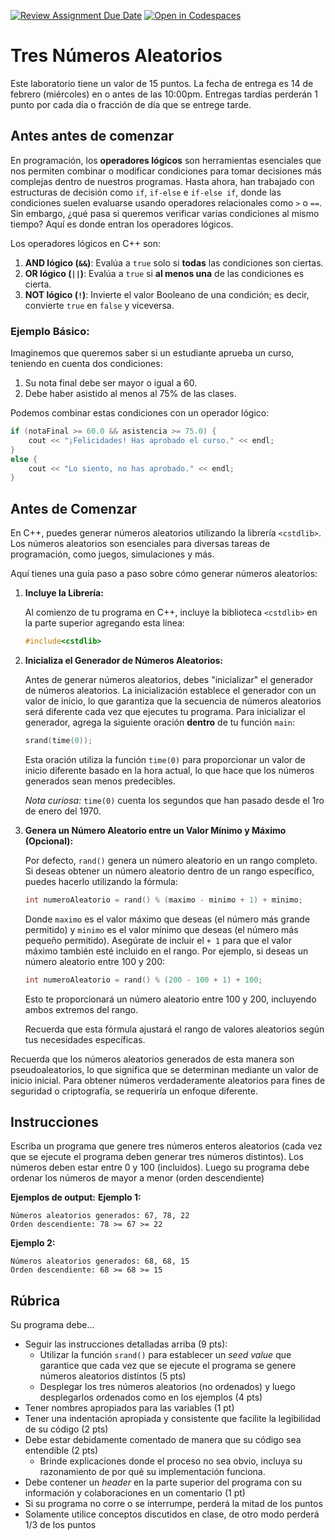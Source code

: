 [![Review Assignment Due Date](https://classroom.github.com/assets/deadline-readme-button-22041afd0340ce965d47ae6ef1cefeee28c7c493a6346c4f15d667ab976d596c.svg)](https://classroom.github.com/a/oern3V72)
[![Open in Codespaces](https://classroom.github.com/assets/launch-codespace-2972f46106e565e64193e422d61a12cf1da4916b45550586e14ef0a7c637dd04.svg)](https://classroom.github.com/open-in-codespaces?assignment_repo_id=20415807)
# Tres Números Aleatorios  

Este laboratorio tiene un valor de 15 puntos. La fecha de entrega es 14 de febrero (miércoles) en o antes de las 10:00pm. Entregas tardías perderán 1 punto por cada día o fracción de día que se entrege tarde.  

## Antes antes de comenzar

En programación, los **operadores lógicos** son herramientas esenciales que nos permiten combinar o modificar condiciones para tomar decisiones más complejas dentro de nuestros programas. Hasta ahora, han trabajado con estructuras de decisión como `if`, `if-else` e `if-else if`, donde las condiciones suelen evaluarse usando operadores relacionales como `>` o `==`. Sin embargo, ¿qué pasa si queremos verificar varias condiciones al mismo tiempo? Aquí es donde entran los operadores lógicos.

Los operadores lógicos en C++ son:

1. **AND lógico (`&&`)**: Evalúa a `true` solo si **todas** las condiciones son ciertas.
2. **OR lógico (`||`)**: Evalúa a `true` si **al menos una** de las condiciones es cierta.
3. **NOT lógico (`!`)**: Invierte el valor Booleano de una condición; es decir, convierte `true` en `false` y viceversa.

### Ejemplo Básico:

Imaginemos que queremos saber si un estudiante aprueba un curso, teniendo en cuenta dos condiciones:

1. Su nota final debe ser mayor o igual a 60.
2. Debe haber asistido al menos al 75% de las clases.

Podemos combinar estas condiciones con un operador lógico:

```c++
if (notaFinal >= 60.0 && asistencia >= 75.0) {
    cout << "¡Felicidades! Has aprobado el curso." << endl;
} 
else {
    cout << "Lo siento, no has aprobado." << endl;
}
```

## Antes de Comenzar 

En C++, puedes generar números aleatorios utilizando la librería `<cstdlib>`. Los números aleatorios son esenciales para diversas tareas de programación, como juegos, simulaciones y más.

Aquí tienes una guía paso a paso sobre cómo generar números aleatorios:

1. **Incluye la Librería:** 

   Al comienzo de tu programa en C++, incluye la biblioteca `<cstdlib>` en la parte superior agregando esta línea:

   ```C++
   #include<cstdlib>
   ```

2. **Inicializa el Generador de Números Aleatorios:** 

   Antes de generar números aleatorios, debes "inicializar" el generador de números aleatorios. La inicialización establece el generador con un valor de inicio, lo que garantiza que la secuencia de números aleatorios será diferente cada vez que ejecutes tu programa. Para inicializar el generador, agrega la siguiente oración **dentro** de tu función `main`:

   ```C++
   srand(time(0));
   ```

   Esta oración utiliza la función `time(0)` para proporcionar un valor de inicio diferente basado en la hora actual, lo que hace que los números generados sean menos predecibles.

   *Nota curiosa:* `time(0)` cuenta los segundos que han pasado desde el 1ro de enero del 1970.

3. **Genera un Número Aleatorio entre un Valor Mínimo y Máximo (Opcional):** 

   Por defecto, `rand()` genera un número aleatorio en un rango completo. Si deseas obtener un número aleatorio dentro de un rango específico, puedes hacerlo utilizando la fórmula:

   ```C++
   int numeroAleatorio = rand() % (maximo - minimo + 1) + minimo;
   ```

   Donde `maximo` es el valor máximo que deseas (el número más grande permitido) y `minimo` es el valor mínimo que deseas (el número más pequeño permitido). Asegúrate de incluir el `+ 1` para que el valor máximo también esté incluido en el rango. Por ejemplo, si deseas un número aleatorio entre 100 y 200:

   ```C++
   int numeroAleatorio = rand() % (200 - 100 + 1) + 100;
   ```

   Esto te proporcionará un número aleatorio entre 100 y 200, incluyendo ambos extremos del rango. 

   Recuerda que esta fórmula ajustará el rango de valores aleatorios según tus necesidades específicas.

Recuerda que los números aleatorios generados de esta manera son pseudoaleatorios, lo que significa que se determinan mediante un valor de inicio inicial. Para obtener números verdaderamente aleatorios para fines de seguridad o criptografía, se requeriría un enfoque diferente.

## Instrucciones  

Escriba un programa que genere tres números enteros aleatorios (cada vez que se ejecute el programa deben generar tres números distintos). Los números deben estar entre 0 y 100 (incluidos). Luego su programa debe ordenar los números de mayor a menor (orden descendiente)

**Ejemplos de output:**
**Ejemplo 1:**

```
Números aleatorios generados: 67, 78, 22  
Orden descendiente: 78 >= 67 >= 22
```

**Ejemplo 2:**

```
Números aleatorios generados: 68, 68, 15  
Orden descendiente: 68 >= 68 >= 15
```

## Rúbrica

Su programa debe...

- Seguir las instrucciones detalladas arriba (9 pts):
  - Utilizar la función `srand()` para establecer un _seed value_ que garantice que cada vez que se ejecute el programa se genere números aleatorios distintos (5 pts)
  - Desplegar los tres números aleatorios (no ordenados) y luego desplegarlos ordenados como en los ejemplos (4 pts)
- Tener nombres apropiados para las variables (1 pt)
- Tener una indentación apropiada y consistente que facilite la legibilidad de su código (2 pts)
- Debe estar debidamente comentado de manera que su código sea entendible (2 pts)
  - Brinde explicaciones donde el proceso no sea obvio, incluya su razonamiento de por qué su implementación funciona.
- Debe contener un *header* en la parte superior del programa con su información y colaboraciones en un comentario (1 pt)
- Si su programa no corre o se interrumpe, perderá la mitad de los puntos
- Solamente utilice conceptos discutidos en clase, de otro modo perderá 1/3 de los puntos
